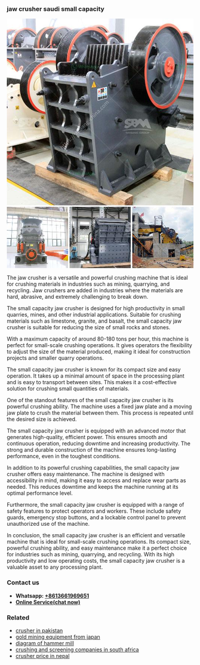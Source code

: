 <h3>jaw crusher saudi small capacity</h3><img src='1708663271.jpg' alt=''><p>The jaw crusher is a versatile and powerful crushing machine that is ideal for crushing materials in industries such as mining, quarrying, and recycling. Jaw crushers are added in industries where the materials are hard, abrasive, and extremely challenging to break down.</p><p>The small capacity jaw crusher is designed for high productivity in small quarries, mines, and other industrial applications. Suitable for crushing materials such as limestone, granite, and basalt, the small capacity jaw crusher is suitable for reducing the size of small rocks and stones.</p><p>With a maximum capacity of around 80-180 tons per hour, this machine is perfect for small-scale crushing operations. It gives operators the flexibility to adjust the size of the material produced, making it ideal for construction projects and smaller quarry operations.</p><p>The small capacity jaw crusher is known for its compact size and easy operation. It takes up a minimal amount of space in the processing plant and is easy to transport between sites. This makes it a cost-effective solution for crushing small quantities of materials.</p><p>One of the standout features of the small capacity jaw crusher is its powerful crushing ability. The machine uses a fixed jaw plate and a moving jaw plate to crush the material between them. This process is repeated until the desired size is achieved.</p><p>The small capacity jaw crusher is equipped with an advanced motor that generates high-quality, efficient power. This ensures smooth and continuous operation, reducing downtime and increasing productivity. The strong and durable construction of the machine ensures long-lasting performance, even in the toughest conditions.</p><p>In addition to its powerful crushing capabilities, the small capacity jaw crusher offers easy maintenance. The machine is designed with accessibility in mind, making it easy to access and replace wear parts as needed. This reduces downtime and keeps the machine running at its optimal performance level.</p><p>Furthermore, the small capacity jaw crusher is equipped with a range of safety features to protect operators and workers. These include safety guards, emergency stop buttons, and a lockable control panel to prevent unauthorized use of the machine.</p><p>In conclusion, the small capacity jaw crusher is an efficient and versatile machine that is ideal for small-scale crushing operations. Its compact size, powerful crushing ability, and easy maintenance make it a perfect choice for industries such as mining, quarrying, and recycling. With its high productivity and low operating costs, the small capacity jaw crusher is a valuable asset to any processing plant.</p><h3>Contact us</h3><ul><li><strong>Whatsapp:&nbsp;<a href="https://wa.me/8613661969651">+8613661969651</a></strong></li><li><a href="https://swt.shibang-china.com/?git&amp;zhl&amp;jaw crusher saudi small capacity"><strong>Online Service(chat now)</strong></a></li></ul><h3>Related</h3><ul><li><a href='crusher in pakistan.md'>crusher in pakistan</a></li><li><a href='gold mining equipment from japan.md'>gold mining equipment from japan</a></li><li><a href='diagram of hammer mill.md'>diagram of hammer mill</a></li><li><a href='crushing and screening companies in south africa.md'>crushing and screening companies in south africa</a></li><li><a href='crusher price in nepal.md'>crusher price in nepal</a></li></ul>